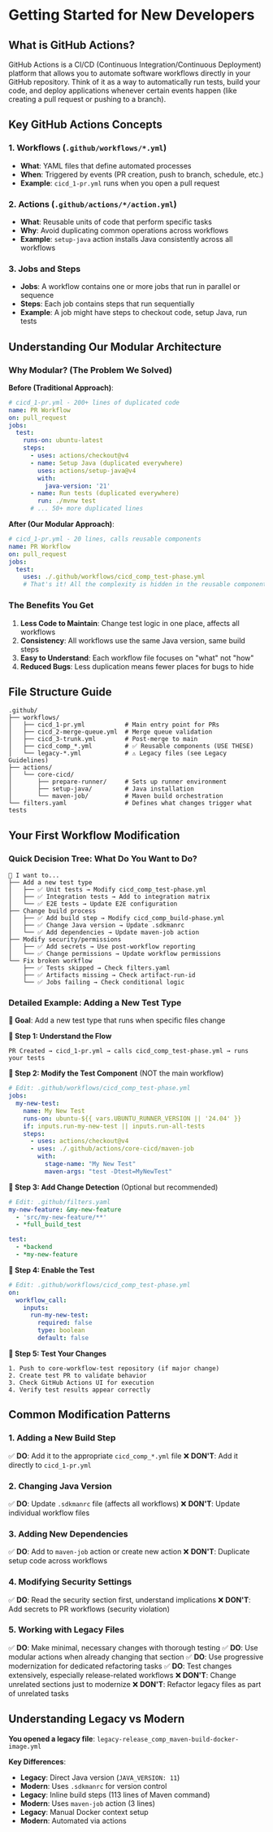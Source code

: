 # Getting Started for New Developers

## What is GitHub Actions?

GitHub Actions is a CI/CD (Continuous Integration/Continuous Deployment) platform that allows you to automate software workflows directly in your GitHub repository. Think of it as a way to automatically run tests, build your code, and deploy applications whenever certain events happen (like creating a pull request or pushing to a branch).

## Key GitHub Actions Concepts

### 1. **Workflows** (`.github/workflows/*.yml`)
- **What**: YAML files that define automated processes
- **When**: Triggered by events (PR creation, push to branch, schedule, etc.)
- **Example**: `cicd_1-pr.yml` runs when you open a pull request

### 2. **Actions** (`.github/actions/*/action.yml`)
- **What**: Reusable units of code that perform specific tasks
- **Why**: Avoid duplicating common operations across workflows
- **Example**: `setup-java` action installs Java consistently across all workflows

### 3. **Jobs and Steps**
- **Jobs**: A workflow contains one or more jobs that run in parallel or sequence
- **Steps**: Each job contains steps that run sequentially
- **Example**: A job might have steps to checkout code, setup Java, run tests

## Understanding Our Modular Architecture

### Why Modular? (The Problem We Solved)

**Before (Traditional Approach)**:
```yaml
# cicd_1-pr.yml - 200+ lines of duplicated code
name: PR Workflow
on: pull_request
jobs:
  test:
    runs-on: ubuntu-latest
    steps:
      - uses: actions/checkout@v4
      - name: Setup Java (duplicated everywhere)
        uses: actions/setup-java@v4
        with:
          java-version: '21'
      - name: Run tests (duplicated everywhere)
        run: ./mvnw test
      # ... 50+ more duplicated lines
```

**After (Our Modular Approach)**:
```yaml
# cicd_1-pr.yml - 20 lines, calls reusable components
name: PR Workflow
on: pull_request
jobs:
  test:
    uses: ./.github/workflows/cicd_comp_test-phase.yml
    # That's it! All the complexity is hidden in the reusable component
```

### The Benefits You Get

1. **Less Code to Maintain**: Change test logic in one place, affects all workflows
2. **Consistency**: All workflows use the same Java version, same build steps
3. **Easy to Understand**: Each workflow file focuses on "what" not "how"
4. **Reduced Bugs**: Less duplication means fewer places for bugs to hide

## File Structure Guide

```
.github/
├── workflows/
│   ├── cicd_1-pr.yml           # Main entry point for PRs
│   ├── cicd_2-merge-queue.yml  # Merge queue validation
│   ├── cicd_3-trunk.yml        # Post-merge to main
│   ├── cicd_comp_*.yml         # ✅ Reusable components (USE THESE)
│   └── legacy-*.yml            # ⚠️ Legacy files (see Legacy Guidelines)
├── actions/
│   └── core-cicd/
│       ├── prepare-runner/     # Sets up runner environment
│       ├── setup-java/         # Java installation
│       └── maven-job/          # Maven build orchestration
└── filters.yaml                # Defines what changes trigger what tests
```

## Your First Workflow Modification

### Quick Decision Tree: What Do You Want to Do?

```
🤔 I want to...
├── Add a new test type
│   ├── ✅ Unit tests → Modify cicd_comp_test-phase.yml
│   ├── ✅ Integration tests → Add to integration matrix
│   └── ✅ E2E tests → Update E2E configuration
├── Change build process
│   ├── ✅ Add build step → Modify cicd_comp_build-phase.yml
│   ├── ✅ Change Java version → Update .sdkmanrc
│   └── ✅ Add dependencies → Update maven-job action
├── Modify security/permissions
│   ├── ✅ Add secrets → Use post-workflow reporting
│   └── ✅ Change permissions → Update workflow permissions
└── Fix broken workflow
    ├── ✅ Tests skipped → Check filters.yaml
    ├── ✅ Artifacts missing → Check artifact-run-id
    └── ✅ Jobs failing → Check conditional logic
```

### Detailed Example: Adding a New Test Type

**🎯 Goal**: Add a new test type that runs when specific files change

**📍 Step 1: Understand the Flow**
```
PR Created → cicd_1-pr.yml → calls cicd_comp_test-phase.yml → runs your tests
```

**📍 Step 2: Modify the Test Component** (NOT the main workflow)
```yaml
# Edit: .github/workflows/cicd_comp_test-phase.yml
jobs:
  my-new-test:
    name: My New Test
    runs-on: ubuntu-${{ vars.UBUNTU_RUNNER_VERSION || '24.04' }}
    if: inputs.run-my-new-test || inputs.run-all-tests
    steps:
      - uses: actions/checkout@v4
      - uses: ./.github/actions/core-cicd/maven-job
        with:
          stage-name: "My New Test"
          maven-args: "test -Dtest=MyNewTest"
```

**📍 Step 3: Add Change Detection** (Optional but recommended)
```yaml
# Edit: .github/filters.yaml
my-new-feature: &my-new-feature
  - 'src/my-new-feature/**'
  - *full_build_test

test:
  - *backend
  - *my-new-feature
```

**📍 Step 4: Enable the Test**
```yaml
# Edit: .github/workflows/cicd_comp_test-phase.yml
on:
  workflow_call:
    inputs:
      run-my-new-test:
        required: false
        type: boolean
        default: false
```

**📍 Step 5: Test Your Changes**
```
1. Push to core-workflow-test repository (if major change)
2. Create test PR to validate behavior
3. Check GitHub Actions UI for execution
4. Verify test results appear correctly
```

## Common Modification Patterns

### 1. **Adding a New Build Step**
✅ **DO**: Add it to the appropriate `cicd_comp_*.yml` file
❌ **DON'T**: Add it directly to `cicd_1-pr.yml`

### 2. **Changing Java Version**
✅ **DO**: Update `.sdkmanrc` file (affects all workflows)
❌ **DON'T**: Update individual workflow files

### 3. **Adding New Dependencies**
✅ **DO**: Add to `maven-job` action or create new action
❌ **DON'T**: Duplicate setup code across workflows

### 4. **Modifying Security Settings**
✅ **DO**: Read the security section first, understand implications
❌ **DON'T**: Add secrets to PR workflows (security violation)

### 5. **Working with Legacy Files**
✅ **DO**: Make minimal, necessary changes with thorough testing
✅ **DO**: Use modular actions when already changing that section
✅ **DO**: Use progressive modernization for dedicated refactoring tasks
✅ **DO**: Test changes extensively, especially release-related workflows
❌ **DON'T**: Change unrelated sections just to modernize
❌ **DON'T**: Refactor legacy files as part of unrelated tasks

## Understanding Legacy vs Modern

**You opened a legacy file**: `legacy-release_comp_maven-build-docker-image.yml`

**Key Differences**:
- **Legacy**: Direct Java version (`JAVA_VERSION: 11`)
- **Modern**: Uses `.sdkmanrc` for version control
- **Legacy**: Inline build steps (113 lines of Maven command)
- **Modern**: Uses `maven-job` action (3 lines)
- **Legacy**: Manual Docker context setup
- **Modern**: Automated via actions